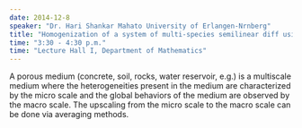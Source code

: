 ```yaml
---
date: 2014-12-8
speaker: "Dr. Hari Shankar Mahato University of Erlangen-Nrnberg"
title: "Homogenization of a system of multi-species semilinear diff usion - reaction equations and moving boundary problems"
time: "3:30 - 4:30 p.m." 
time: "Lecture Hall I, Department of Mathematics"
---
```

A porous medium (concrete, soil, rocks, water reservoir, e.g.) is a
multiscale medium where the heterogeneities present in the medium are
characterized by the micro scale and the global behaviors of the medium
are observed by the macro scale. The upscaling from the micro scale to the
macro scale can be done via averaging methods.
